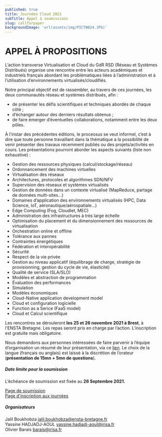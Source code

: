 ```yaml
---
published: true
title: Journées Cloud 2021
subTitle: Appel à soumissions
slug: callforpaper
backgroundImage: 'url(assets/img/PICT0024.JPG)'
---
```


# APPEL À PROPOSITIONS

L’action transverse Virtualisation et Cloud du GdR RSD (Réseau et Systèmes Distribués) organise une rencontre entre les acteurs académiques et industriels français abordant les problématiques liées à l’administration et à l’utilisation d’environnements virtualisés/cloudifiés.

Notre principal objectif est de rassembler, au travers de ces journées, les deux communautés réseau et systèmes distribués, afin :

- de présenter les défis scientifiques et techniques abordés de chaque côté ;
- d’échanger autour des derniers résultats obtenus ;
- de faire émerger d’éventuelles collaborations, notamment entre les deux pôles.

À l’instar des précédentes éditions, le processus se veut informel, c’est à dire que toute personne travaillant dans la thématique a la possibilité de venir présenter des travaux récemment publiés ou des projets/activités en cours. Les présentations pourront aborder les aspects suivants (liste non exhaustive) :

- Gestion des ressources physiques (calcul/stockage/réseau)
- Ordonnancement des machines virtuelles
- Virtualisation des réseaux
- Architectures, protocoles et algorithmes SDN/NFV
- Supervision des réseaux et systèmes virtualisés
- Gestion de données dans un contexte virtualisé (MapReduce, partage de données multi-sites…)
- Domaines d’application des environnements virtualisés (HPC, Data Science, IoT, aéronautique/aérospatiale…)
- Edge Computing (Fog, Cloudlet, MEC)
- Administration des infrastructures à très large échelle
- Optimisation du placement et du dimensionnement des ressources de virtualisation
- Orchestration online et offline
- Tolérance aux pannes
- Contraintes énergétiques
- Fédération et interopérabilité
- Sécurité
- Respect de la vie privée
- Gestion au niveau applicatif (équilibrage de charge, stratégie de provisionning, gestion du cycle de vie, élasticité)
- Qualité de service (SLA/SLO)
- Modèles et abstraction de programmation
- Évaluation des performances
- Simulation
- Modèles économiques
- Cloud-Native application development model
- Cloud et configuration logicielle
- Function as a Serice (FaaS model)
- Cloud et Calcul scientifique


Les rencontres se dérouleront **les 25 et 26 novembre 2021 à Brest**, à l'ENSTA Bretagne. Les repas seront pris en charge par l’action. L’inscription est gratuite mais obligatoire.

Nous demandons aux personnes intéressées de faire parvenir à l’équipe d’organisation un résumé de leur présentation, via ce [lien](/s/submission). Le choix de la langue (français ou anglais) est laissé à la discrétion de l’orateur (**présentation de 15mn + 5mn de questions**). 

<div class="row">
  <div class="col-sm-6">
    <div class="card">
        <div class="card-body">
            <h5 class="card-title">Date limite pour la soumission</h5>
        <!--    <h6 class="card-subtitle mb-2 text-muted">Card subtitle</h6>-->
            <p class="card-text">L’échéance de soumission est fixée au <b>26 Septembre 2021.</b></p>
            <a href="/s/submission" class="card-link">Page de soumission</a><BR>
            <a href="/s/submission" class="card-link">Page d'inscription aux journées</a>
        </div>
    </div>
  </div>
  <div class="col-sm-6">
        <div class="card" >
        <div class="card-body">
            <h5 class="card-title">Organisateurs</h5>
        <!--    <h6 class="card-subtitle mb-2 text-muted">Card subtitle</h6>-->
            <p class="card-text">Jalil Boukhobza <a href="mailto:jalil.boukhobza@ensta-bretagne.fr">jalil.boukhobza@ensta-bretagne.fr</a><BR>
            Yassine HADJADJ-AOUL <a href="mailto:yassine.hadjadj-aoul@irisa.fr">yassine.hadjadj-aoul@irisa.fr</a><BR>
            Olivier Barais <a href="mailto:barais@irisa.fr">barais@irisa.fr</a><BR></p>
        </div>
        </div>
</div>
</div>
